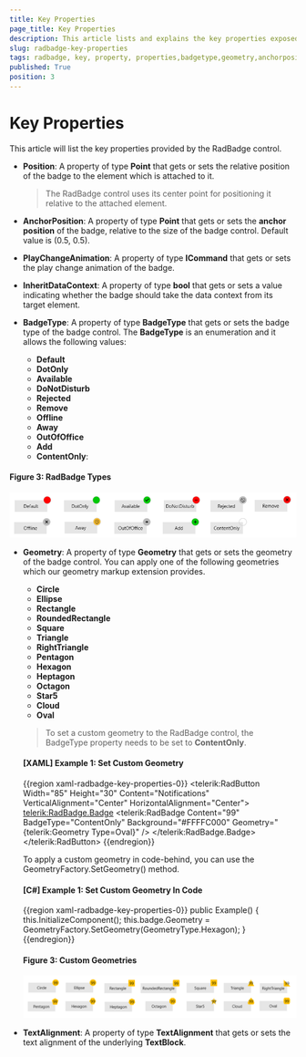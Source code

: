 ```yaml
---
title: Key Properties
page_title: Key Properties
description: This article lists and explains the key properties exposed by the RadBadge control.
slug: radbadge-key-properties
tags: radbadge, key, property, properties,badgetype,geometry,anchorposition
published: True
position: 3
---
```


# Key Properties

This article will list the key properties provided by the RadBadge control.

* __Position__: A property of type __Point__ that gets or sets the relative position of the badge to the element which is attached to it.

	>The RadBadge control uses its center point for positioning it relative to the attached element. 

* __AnchorPosition__: A property of type __Point__ that gets or sets the __anchor position__ of the badge, relative to the size of the badge control. Default value is (0.5, 0.5).

* __PlayChangeAnimation__: A property of type __ICommand__ that gets or sets the play change animation of the badge.

* __InheritDataContext__: A property of type __bool__ that gets or sets a value indicating whether the badge should take the data context from its target element.

* __BadgeType__: A property of type __BadgeType__ that gets or sets the badge type of the badge control. The __BadgeType__ is an enumeration and it allows the following values:

	* __Default__
	* __DotOnly__
	* __Available__
	* __DoNotDisturb__
	* __Rejected__
	* __Remove__
	* __Offline__
	* __Away__
	* __OutOfOffice__
	* __Add__
	* __ContentOnly__: 	
	
#### Figure 3: RadBadge Types
![Telerik Badge Types](images/radbadge-key-properties_1.PNG)

* __Geometry__: A property of type __Geometry__ that gets or sets the geometry of the badge control. You can apply one of the following geometries which our geometry markup extension provides.

	* __Circle__
	* __Ellipse__
	* __Rectangle__
	* __RoundedRectangle__
	* __Square__
	* __Triangle__
	* __RightTriangle__
	* __Pentagon__
	* __Hexagon__
	* __Heptagon__
	* __Octagon__
	* __Star5__
	* __Cloud__
	* __Oval__
	
	>To set a custom geometry to the RadBadge control, the BadgeType property needs to be set to __ContentOnly__.

	#### __[XAML] Example 1: Set Custom Geometry__
	{{region xaml-radbadge-key-properties-0}}
		<telerik:RadButton Width="85" Height="30" Content="Notifications"  VerticalAlignment="Center" HorizontalAlignment="Center">
			<telerik:RadBadge.Badge>
				<telerik:RadBadge Content="99" BadgeType="ContentOnly" Background="#FFFFC000" Geometry="{telerik:Geometry Type=Oval}" />
			</telerik:RadBadge.Badge>
		</telerik:RadButton>
	{{endregion}}

	To apply a custom geometry in code-behind, you can use the GeometryFactory.SetGeometry() method.

	#### __[C#] Example 1: Set Custom Geometry In Code__
	{{region xaml-radbadge-key-properties-0}}
		public Example()
		{
			this.InitializeComponent();
			this.badge.Geometry = GeometryFactory.SetGeometry(GeometryType.Hexagon);
		}
	{{endregion}}
		
	#### Figure 3: Custom Geometries
	![Telerik Badge Geometries](images/radbadge-key-properties_2.png)

* __TextAlignment__: A property of type __TextAlignment__ that gets or sets the text alignment of the underlying __TextBlock__.

